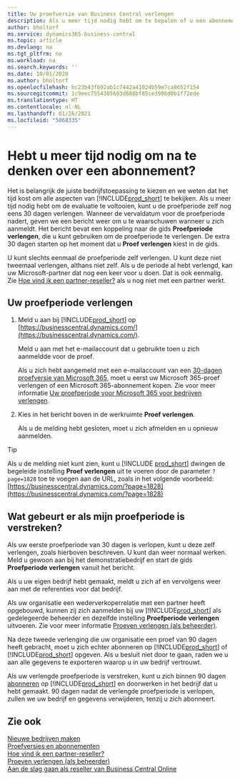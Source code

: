```yaml
---
title: Uw proefversie van Business Central verlengen
description: Als u meer tijd nodig hebt om te bepalen of u een abonnement op Dynamics 365 Business Central wilt, kunt u uw proefversie eenmaal verlengen. Lees meer over uw opties.
author: bholtorf
ms.service: dynamics365-business-central
ms.topic: article
ms.devlang: na
ms.tgt_pltfrm: na
ms.workload: na
ms.search.keywords: ''
ms.date: 10/01/2020
ms.author: bholtorf
ms.openlocfilehash: bc23b43fb92ab1c7442a41024b59e7ca8652f154
ms.sourcegitcommit: 1c9eec7554305603d688bf85ce3986d0b1f72ede
ms.translationtype: HT
ms.contentlocale: nl-NL
ms.lasthandoff: 01/26/2021
ms.locfileid: "5068335"
---
```

# <a name="need-more-time-to-decide-whether-to-subscribe"></a>Hebt u meer tijd nodig om na te denken over een abonnement?

Het is belangrijk de juiste bedrijfstoepassing te kiezen en we weten dat het tijd kost om alle aspecten van [!INCLUDE[prod_short](includes/prod_short.md)] te bekijken. Als u meer tijd nodig hebt om de evaluatie te voltooien, kunt u de proefperiode zelf nog eens 30 dagen verlengen. Wanneer de vervaldatum voor de proefperiode nadert, geven we een bericht weer om u te waarschuwen wanneer u zich aanmeldt. Het bericht bevat een koppeling naar de gids **Proefperiode verlengen**, die u kunt gebruiken om de proefperiode te verlengen. De extra 30 dagen starten op het moment dat u **Proef verlengen** kiest in de gids.

U kunt slechts eenmaal de proefperiode zelf verlengen. U kunt deze niet tweemaal verlengen, althans niet zelf. Als u de periode al hebt verlengd, kan uw Microsoft-partner dat nog een keer voor u doen. Dat is ook eenmalig. Zie [Hoe vind ik een partner-reseller?](across-faq.md#findpartner) als u nog niet met een partner werkt.  

## <a name="to-extend-your-trial-period"></a>Uw proefperiode verlengen

1. Meld u aan bij [!INCLUDE[prod_short](includes/prod_short.md)] op [https://businesscentral.dynamics.com/](https://businesscentral.dynamics.com/).

    Meld u aan met het e-mailaccount dat u gebruikte toen u zich aanmeldde voor de proef.  

    Als u zich hebt aangemeld met een e-mailaccount van een [30-dagen proefversie van Microsoft 365](/microsoft-365/commerce/sign-up-for-office-365-trial), moet u eerst uw Microsoft 365-proef verlengen of een Microsoft 365-abonnement kopen. Zie voor meer informatie [Uw proefperiode voor Microsoft 365 voor bedrijven verlengen](/microsoft-365/commerce/extend-your-trial).
2. Kies in het bericht boven in de werkruimte **Proef verlengen**.

    Als u de melding hebt gesloten, moet u zich afmelden en u opnieuw aanmelden.

> [!TIP]
> Als u de melding niet kunt zien, kunt u [!INCLUDE [prod_short](includes/prod_short.md)] dwingen de begeleide instelling **Proef verlengen** uit te voeren door de parameter ```?page=1828``` toe te voegen aan de URL, zoals in het volgende voorbeeld: [https://businesscentral.dynamics.com/?page=1828](https://businesscentral.dynamics.com/?page=1828)

## <a name="what-happens-if-my-trial-period-is-expired"></a>Wat gebeurt er als mijn proefperiode is verstreken?

Als uw eerste proefperiode van 30 dagen is verlopen, kunt u deze zelf verlengen, zoals hierboven beschreven. U kunt dan weer normaal werken. Meld u gewoon aan bij het demonstratiebedrijf en start de gids **Proefperiode verlengen** vanuit het bericht.  

Als u uw eigen bedrijf hebt gemaakt, meldt u zich af en vervolgens weer aan met de referenties voor dat bedrijf.  

Als uw organisatie een wederverkoperrelatie met een partner heeft opgebouwd, kunnen zij zich aanmelden bij uw [!INCLUDE[prod_short](includes/prod_short.md)] als gedelegeerde beheerder en dezelfde instelling **Proefperiode verlengen** uitvoeren. Zie voor meer informatie [Proeven verlengen (als beheerder)](/dynamics365/business-central/dev-itpro/administration/tenant-administration#extending-trials).  

Na deze tweede verlenging die uw organisatie een proef van 90 dagen heeft gebracht, moet u zich echter abonneren op [!INCLUDE[prod_short](includes/prod_short.md)] of [!INCLUDE[prod_short](includes/prod_short.md)] opgeven. Als u besluit niet door te gaan, raden we u aan alle gegevens te exporteren waarop u in uw bedrijf vertrouwt.

Als uw verlengde proefperiode is verstreken, kunt u zich binnen 90 dagen [abonneren](https://go.microsoft.com/fwlink/?linkid=828659) op [!INCLUDE[prod_short](includes/prod_short.md)] en doorwerken in het bedrijf dat u hebt gemaakt. 90 dagen nadat de verlengde proefperiode is verlopen, zullen we uw bedrijf en gegevens verwijderen, tenzij u zich abonneert.  

## <a name="see-also"></a>Zie ook

[Nieuwe bedrijven maken](about-new-company.md)  
[Proefversies en abonnementen](across-preview.md)  
[Hoe vind ik een partner-reseller?](across-faq.md#findpartner)  
[Proeven verlengen (als beheerder)](/dynamics365/business-central/dev-itpro/administration/tenant-administration#extending-trials)  
[Aan de slag gaan als reseller van Business Central Online](/dynamics365/business-central/dev-itpro/administration/get-started-online)  
